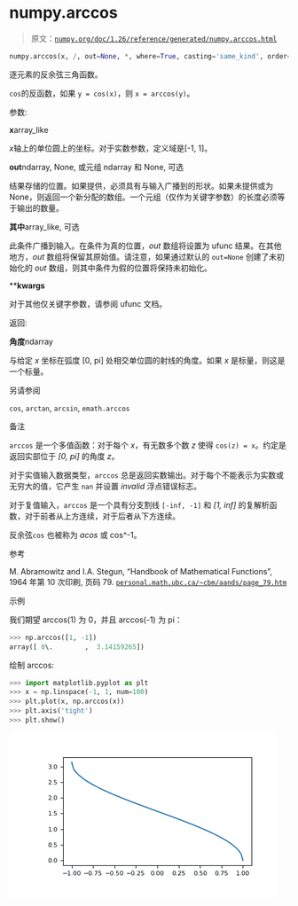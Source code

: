 # numpy.arccos

> 原文：[`numpy.org/doc/1.26/reference/generated/numpy.arccos.html`](https://numpy.org/doc/1.26/reference/generated/numpy.arccos.html)

```py
numpy.arccos(x, /, out=None, *, where=True, casting='same_kind', order='K', dtype=None, subok=True[, signature, extobj]) = <ufunc 'arccos'>
```

逐元素的反余弦三角函数。

`cos`的反函数，如果 `y = cos(x)`，则 `x = arccos(y)`。

参数:

**x**array_like

*x*轴上的单位圆上的坐标。对于实数参数，定义域是[-1, 1]。

**out**ndarray, None, 或元组 ndarray 和 None, 可选

结果存储的位置。如果提供，必须具有与输入广播到的形状。如果未提供或为 None，则返回一个新分配的数组。一个元组（仅作为关键字参数）的长度必须等于输出的数量。

**其中**array_like, 可选

此条件广播到输入。在条件为真的位置，*out* 数组将设置为 ufunc 结果。在其他地方，*out* 数组将保留其原始值。请注意，如果通过默认的 `out=None` 创建了未初始化的 *out* 数组，则其中条件为假的位置将保持未初始化。

****kwargs**

对于其他仅关键字参数，请参阅 ufunc 文档。

返回:

**角度**ndarray

与给定 *x* 坐标在弧度 [0, pi] 处相交单位圆的射线的角度。如果 *x* 是标量，则这是一个标量。

另请参阅

`cos`, `arctan`, `arcsin`, `emath.arccos`

备注

`arccos` 是一个多值函数：对于每个 *x*，有无数多个数 *z* 使得 `cos(z) = x`。约定是返回实部位于 *[0, pi]* 的角度 *z*。

对于实值输入数据类型，`arccos` 总是返回实数输出。对于每个不能表示为实数或无穷大的值，它产生 `nan` 并设置 *invalid* 浮点错误标志。

对于复值输入，`arccos` 是一个具有分支割线 `[-inf, -1]` 和 *[1, inf]* 的复解析函数，对于前者从上方连续，对于后者从下方连续。

反余弦`cos` 也被称为 *acos* 或 cos^-1。

参考

M. Abramowitz and I.A. Stegun, “Handbook of Mathematical Functions”, 1964 年第 10 次印刷, 页码 79. [`personal.math.ubc.ca/~cbm/aands/page_79.htm`](https://personal.math.ubc.ca/~cbm/aands/page_79.htm)

示例

我们期望 arccos(1) 为 0，并且 arccos(-1) 为 pi：

```py
>>> np.arccos([1, -1])
array([ 0\.        ,  3.14159265]) 
```

绘制 arccos:

```py
>>> import matplotlib.pyplot as plt
>>> x = np.linspace(-1, 1, num=100)
>>> plt.plot(x, np.arccos(x))
>>> plt.axis('tight')
>>> plt.show() 
```

![../../_images/numpy-arccos-1.png](img/859155076b55beb2241f4535bcf8dc3a.png)
